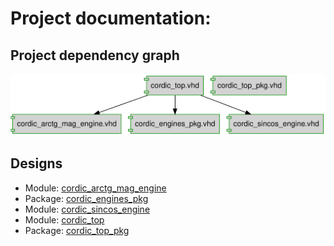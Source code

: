 # Project documentation: 
## Project dependency graph
![system](./doc_internal/dependency_graph.svg "System")
## Designs

- Module: [cordic_arctg_mag_engine ](./doc_internal/cordic_arctg_mag_engine.md)
- Package: [cordic_engines_pkg ](./doc_internal/cordic_engines_pkg.md)
- Module: [cordic_sincos_engine ](./doc_internal/cordic_sincos_engine.md)
- Module: [cordic_top ](./doc_internal/cordic_top.md)
- Package: [cordic_top_pkg ](./doc_internal/cordic_top_pkg.md)

